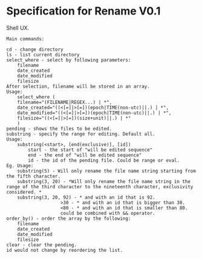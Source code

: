 ﻿# Specification for Rename V0.1

Shell UX. 

	Main commands: 

	cd - change directory
	ls - list current directory
	select_where - select by following parameters: 
		filename
		date_created
		date_modified
		filesize
	After selection, filename will be stored in an array. 
	Usage: 
		select_where (
		filename="(FILENAME|REGEX...) | *",
		date_created="((<[=]|>[=])(epoch|TIME(non-utc)||.) | *", 
		date_modified="((<[=]|>[=])(epoch|TIME(non-utc)||.) | *", 
		filesize="((<[=]|>[=])(size+unit)||.) | *"
		)
	pending - shows the files to be edited. 
	substring - specify the range for editing. Default all. 
	Usage: 
		substring(<start>, [end(exclusive)], [id])
			start - the start of "will be edited sequence"
			end - the end of "will be edited sequence"
			id - the id of the pending file. Could be range or eval. 
	Eg. Usage: 
		substring(5) - Will only rename the file name string starting from the fifth character. 
		substring(3, 20) - *Will only rename the file name string in the range of the third character to the nineteenth character, exclusivity considered. *
		substring(3, 20, 92) - * and with an id that is 92.
						>30 - * and with an id that is bigger than 30. 
						<80 - * and with an id that is smaller than 80.
						could be combined with && operator. 
	order_by() - order the array by the following: 
		filename
		date_created
		date_modified
		filesize
	clear - clear the pending. 
	id would not change by reordering the list. 
